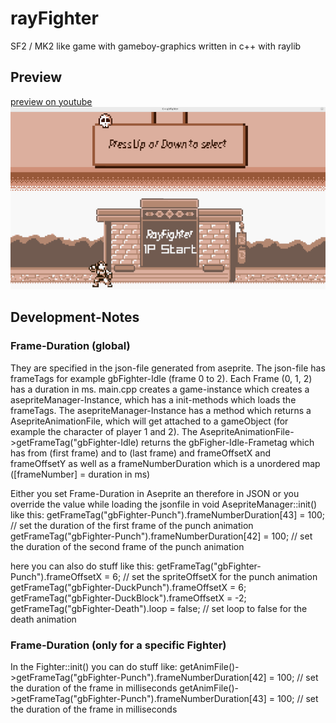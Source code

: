 # rayFighter

SF2 / MK2 like game with gameboy-graphics written in c++ with raylib



## Preview
[preview on youtube](https://www.youtube.com/watch?v=svkh_CahTW8)
![](https://github.com/weitnow/rayFighter/blob/master/preview.png)


## Development-Notes

### Frame-Duration (global)
They are specified in the json-file generated from aseprite. The json-file has frameTags
for example gbFighter-Idle (frame 0 to 2). Each Frame (0, 1, 2) has a duration in ms.
main.cpp creates a game-instance which creates a asepriteManager-Instance, which has
a init-methods which loads the frameTags. The asepriteManager-Instance has a method
which returns a AsepriteAnimationFile, which will get attached to a gameObject (for example
the character of player 1 and 2). The AsepriteAnimationFile->getFrameTag("gbFighter-Idle)
returns the gbFigher-Idle-Frametag which has from (first frame) and to (last frame) and
frameOffsetX and frameOffsetY as well as a frameNumberDuration which is a unordered map
([frameNumber] = duration in ms)

Either you set Frame-Duration in Aseprite an therefore in JSON or you override the value while loading
the jsonfile in void AsepriteManager::init() like this:
    getFrameTag("gbFighter-Punch").frameNumberDuration[43] =
        100; // set the duration of the first frame of the punch animation
    getFrameTag("gbFighter-Punch").frameNumberDuration[42] =
        100; // set the duration of the second frame of the punch animation

here you can also do stuff like this:
getFrameTag("gbFighter-Punch").frameOffsetX = 6; // set the spriteOffsetX for the punch animation
getFrameTag("gbFighter-DuckPunch").frameOffsetX = 6;
getFrameTag("gbFighter-DuckBlock").frameOffsetX = -2;
getFrameTag("gbFighter-Death").loop = false; // set loop to false for the death animation

### Frame-Duration (only for a specific Fighter)
In the Fighter::init() you can do stuff like:
getAnimFile()->getFrameTag("gbFighter-Punch").frameNumberDuration[42] =
        100; // set the duration of the frame in milliseconds
getAnimFile()->getFrameTag("gbFighter-Punch").frameNumberDuration[43] =
        100; // set the duration of the frame in milliseconds

